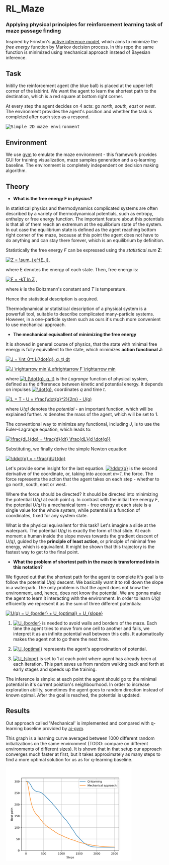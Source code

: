 # RL_Maze
### Applying physical principles for reinforcement learning task of maze passage finding

Inspired by Frinston's [active inference model](https://www.researchgate.net/publication/323968061_Planning_and_navigation_as_active_inference/link/5ab5362045851515f59a48fc/download), which aims to minimize the *free energy* function by Markov decision process. In this repo the same function is minimized using mechanical approach instead of Bayesian inference.

## Task
Initilly the reinforcement agent (the blue ball) is placed at the upper left corner of the labirint. We want the agent to learn the shortest path to the destination, which is a red square at bottom right corner.

At every step the agent decides on 4 acts: go *north, south, east* or *west*. The environment provides the agent's position and whether the task is completed after each step as a respond.

<kbd>![Simple 2D maze environment](http://i.giphy.com/Ar3aKxkAAh3y0.gif)</kbd>

## Environment
We use [gym](https://github.com/MattChanTK/gym-maze) to emulate the maze environment - this framework provides GUI for training visualization, maze samples generation and a q-learning baseline. The environment is completely independent on decision making algorithm.

## Theory

  * **What is the free energy F in physics?**
  
  In statistical physics and thermodynamics complicated systems are often described by a variety of thermodynamical potentials, such as entropy, enthalpy or free energy function. The important feature about this potentials is that all of them reach an extremum at the equilibrium state of the system. In out case the equilibrium state is defined as the agent reaching bottom right corner of the maze, because at this point the agent does not have to do anything and can stay there forever, which is an equilibrium by definition.
  
  Statistically the free energy *F* can be expressed using the *statistical sum* **Z**:
  
<a href="https://www.codecogs.com/eqnedit.php?latex=Z&space;=&space;\sum_j&space;e^{E_j}" target="_blank"><img src="https://latex.codecogs.com/gif.latex?Z&space;=&space;\sum_j&space;e^{E_j}" title="Z = \sum_j e^{E_j}" /></a>, 

where E denotes the energy of each state. Then, free energy is:
 
<a href="https://www.codecogs.com/eqnedit.php?latex=F&space;=&space;-kT&space;ln&space;Z" target="_blank"><img src="https://latex.codecogs.com/gif.latex?F&space;=&space;-kT&space;ln&space;Z" title="F = -kT ln Z" /></a>  ,

where *k* is the Boltzmann's constant and *T* is temperature.

  Hence the statistical description is acquired.
  
  Thermodynamical or statistical description of a physical system is a powerfull tool, suitable to describe complicated many-particle systems. However, in a one-particle system such as ours it's much more convenient to use mechanical approach.
  
  * **The mechanical equivallent of minimizing the free energy**
  
  It is showed in general course of physics, that the state with minimal free energy is fully equivallent to the state, which minimizes **action functional** **J**:
  
<a href="https://www.codecogs.com/eqnedit.php?latex=J&space;=&space;\int_0^t&space;L(\dot{q},&space;q,&space;t)&space;dt" target="_blank"><img src="https://latex.codecogs.com/gif.latex?J&space;=&space;\int_0^t&space;L(\dot{q},&space;q,&space;t)&space;dt" title="J = \int_0^t L(\dot{q}, q, t) dt" /></a>
  
  <a href="https://www.codecogs.com/eqnedit.php?latex=J&space;\rightarrow&space;min&space;\Leftrightarrow&space;F&space;\rightarrow&space;min" target="_blank"><img src="https://latex.codecogs.com/gif.latex?J&space;\rightarrow&space;min&space;\Leftrightarrow&space;F&space;\rightarrow&space;min" title="J \rightarrow min \Leftrightarrow F \rightarrow min" /></a>
  
  where <a href="https://www.codecogs.com/eqnedit.php?latex=L(\dot{q},&space;q,&space;t)" target="_blank"><img src="https://latex.codecogs.com/gif.latex?L(\dot{q},&space;q,&space;t)" title="L(\dot{q}, q, t)" /></a> is the *Lagrange* function of physical system, defined as the differenece between kinetic and potential energy. It depends on impulses <a href="https://www.codecogs.com/eqnedit.php?latex=\dot{q}" target="_blank"><img src="https://latex.codecogs.com/gif.latex?\dot{q}" title="\dot{q}" /></a>, coordinates *q* and time *t*.
  
<a href="https://www.codecogs.com/eqnedit.php?latex=L&space;=&space;T&space;-&space;U&space;=&space;\frac{\dot{q}^2}{2m}&space;-&space;U(q)" target="_blank"><img src="https://latex.codecogs.com/gif.latex?L&space;=&space;T&space;-&space;U&space;=&space;\frac{\dot{q}^2}{2m}&space;-&space;U(q)" title="L = T - U = \frac{\dot{q}^2}{2m} - U(q)" /></a>
  
  where *U(q)* denotes the *potential* - an important function, which will be explained further. *m* denotes the mass of the agent, which will be set to 1.
  
  The conventional way to minimize any functional, including *J*, is to use the Euler–Lagrange equation, which leads to:
  
  <a href="https://www.codecogs.com/eqnedit.php?latex=\frac{dL}{dq}&space;=&space;\frac{d}{dt}&space;\frac{dL}{d&space;\dot{q}}" target="_blank"><img src="https://latex.codecogs.com/gif.latex?\frac{dL}{dq}&space;=&space;\frac{d}{dt}&space;\frac{dL}{d&space;\dot{q}}" title="\frac{dL}{dq} = \frac{d}{dt} \frac{dL}{d \dot{q}}" /></a>
  
  Substituting, we finally derive the simple Newton equation:
  
  <a href="https://www.codecogs.com/eqnedit.php?latex=\ddot{q}&space;=&space;-&space;\frac{dU}{dq}" target="_blank"><img src="https://latex.codecogs.com/gif.latex?\ddot{q}&space;=&space;-&space;\frac{dU}{dq}" title="\ddot{q} = - \frac{dU}{dq}" /></a>
  
  Let's provide some insight for the last equation. <a href="https://www.codecogs.com/eqnedit.php?latex=\ddot{q}" target="_blank"><img src="https://latex.codecogs.com/gif.latex?\ddot{q}" title="\ddot{q}" /></a> is the second derivative of the coordinate, or, taking into account *m=1*, the force. The force represents the action that the agent takes on each step - whether to go north, south, east or west. 
  
  Where the force should be directed? It should be directed into minimizing the potential *U(q)* at each point *q*. In contrast with the initial free energy *F*, the potential *U(q)* is a mechanical term - free energy at each state is a single value for the whole system, while potential is a function of coordinates, fixed for any system state.
  
  What is the physical equivallent for this task? Let's imagine a slide at the waterpark. The potential *U(q)* is exactly the form of that slide. At each moment a human inside the slope moves towards the gradient descent of *U(q)*, guided by the **principle of least action**, or principle of minimal free energy, which is equivallent. It might be shown that this trajectory is the fastest way to get to the final point.
  
  * **What the problem of shortest path in the maze is transformed into in this notation?**
  
  We figured out that the shortest path for the agent to complete it's goal is to follow the potential *U(q)* descent. We basically want it to roll down the slope in a waterpark. The only problem is that the agent does not know the environment, and, hence, does not know the potential. We are gonna make the agent to learn it interacting with the environment. 
  In order to learn *U(q)* efficiently we represent it as the sum of three different potentials:
  
  <a href="https://www.codecogs.com/eqnedit.php?latex=U(q)&space;=&space;U_{border}&space;&plus;&space;U_{optimal}&space;&plus;&space;U_{slope}" target="_blank"><img src="https://latex.codecogs.com/gif.latex?U(q)&space;=&space;U_{border}&space;&plus;&space;U_{optimal}&space;&plus;&space;U_{slope}" title="U(q) = U_{border} + U_{optimal} + U_{slope}" /></a>
  
  1) <a href="https://www.codecogs.com/eqnedit.php?latex=U_{border}" target="_blank"><img src="https://latex.codecogs.com/gif.latex?U_{border}" title="U_{border}" /></a> is needed to avoid walls and borders of the maze. Each time the agent tries to move from one cell to another and fails, we interpret it as an infinite potential wall between this cells. It automatically makes the agent not to go there the next time.
  
  2) <a href="https://www.codecogs.com/eqnedit.php?latex=U_{optimal}" target="_blank"><img src="https://latex.codecogs.com/gif.latex?U_{optimal}" title="U_{optimal}" /></a> represents the agent's approximation of potential.
  
  3) <a href="https://www.codecogs.com/eqnedit.php?latex=U_{slope}" target="_blank"><img src="https://latex.codecogs.com/gif.latex?U_{slope}" title="U_{slope}" /></a> is set to 1 at each point where agent has already been at each iteration. This part saves us from random walking back and forth at early stages and speeds up the training.
  
  The inference is simple: at each point the agent should go to the minimal potential in it's current poistion's neighbourhood. In order to increase exploration ability, sometimes the agent goes to random direction instead of known opimal. After the goal is reached, the potential is updated.
  
 ## Results
 
 Out approach called 'Mechanical' is implemented and compared with q-learning baseline provided by [ai-gym](https://github.com/MattChanTK/ai-gym).
 
 This graph is a learning curve averaged between 1000 different random initializations on the same environment (TODO: compare on different environments of different sizes). It is shown that in that setup our approach converges much faster at first, but it takes approximately as many steps to find a more optimal solution for us as for q-learning baseline.
 
 <img src="https://github.com/Andrey885/RL_Maze/blob/master/result_1000.png" data-canonical-src="https://gyazo.com/eb5c5741b6a9a16c692170a41a49c858.png" width="400" height="300" />
